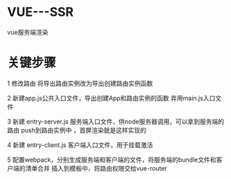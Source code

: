 # VUE---SSR
vue服务端渲染

# 关键步骤

 1 修改路由 将导出路由实例改为导出创建路由实例函数

 2 新建app.js公共入口文件，导出创建App和路由实例的函数 弃用main.js入口文件 

 3 新建 entry-server.js 服务端入口文件，供node服务器调用，可以拿到服务端的路由
   push到路由实例中 ，首屏渲染就是这样实现的

 4 新建 entry-client.js 客户端入口文件，用于挂载激活

 5 配置webpack，分别生成服务端和客户端的文件，将服务端的bundle文件和客户端的清单合并
   插入到模板中，将路由权限交给vue-router
